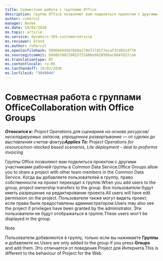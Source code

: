 ```yaml
---
title: Совместная работа с группами Office
description: Группы Office позволяют вам поделиться проектом с другими участниками рабочей группы в Common Data Service.
author: ruhercul
manager: Annbe
ms.date: 10/01/2020
ms.topic: article
ms.service: dynamics-365-customerservice
ms.reviewer: kfend
ms.author: ruhercul
ms.openlocfilehash: 58868694987688e279e717d1f7acaf3fd9514770
ms.sourcegitcommit: b9d8bf00239815f31686e9b28998ac684fd2fca4
ms.translationtype: HT
ms.contentlocale: ru-RU
ms.lasthandoff: 10/02/2020
ms.locfileid: "3949044"
---
```

# <a name="collaboration-with-office-groups"></a><span data-ttu-id="6c734-103">Совместная работа с группами Office</span><span class="sxs-lookup"><span data-stu-id="6c734-103">Collaboration with Office Groups</span></span>

<span data-ttu-id="6c734-104">_**Относится к:** Project Operations для сценариев на основе ресурсов/нескладируемых запасов, упрощенное развертывание — от сделки до выставления счетов-фактур_</span><span class="sxs-lookup"><span data-stu-id="6c734-104">_**Applies To:** Project Operations for resource/non-stocked based scenarios, Lite deployment - deal to proforma invoicing_</span></span>

<span data-ttu-id="6c734-105">Группы Office позволяют вам поделиться проектом с другими участниками рабочей группы в Common Data Service.</span><span class="sxs-lookup"><span data-stu-id="6c734-105">Office Groups allow you to share a project with other team members in the Common Data Service.</span></span> <span data-ttu-id="6c734-106">Когда вы добавляете пользователей в группу, право собственности на проект переходит к группе.</span><span class="sxs-lookup"><span data-stu-id="6c734-106">When you add users to the group, project ownership transfers to the group.</span></span> <span data-ttu-id="6c734-107">Все пользователи будут иметь разрешение на редактирование проекта.</span><span class="sxs-lookup"><span data-stu-id="6c734-107">All users will have edit permission on the project.</span></span> <span data-ttu-id="6c734-108">Пользователи также могут видеть проект, если права были предоставлены администратором.</span><span class="sxs-lookup"><span data-stu-id="6c734-108">Users may also see the project if privileges have been granted by the administrator.</span></span> <span data-ttu-id="6c734-109">Эти пользователи не будут отображаться в группе.</span><span class="sxs-lookup"><span data-stu-id="6c734-109">These users won't be displayed in the group.</span></span>

> [!NOTE] 
> <span data-ttu-id="6c734-110">Пользователи добавляются в группу, только если вы нажимаете **Группы** и добавляете их.</span><span class="sxs-lookup"><span data-stu-id="6c734-110">Users are only added to the group if you press **Groups** and add them.</span></span> <span data-ttu-id="6c734-111">Это отличается от поведения Project для Интернета.</span><span class="sxs-lookup"><span data-stu-id="6c734-111">This is different to the behaviour of Project for the Web.</span></span> 

